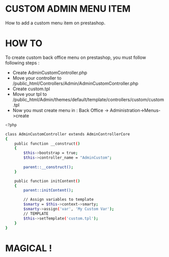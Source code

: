 # CUSTOM ADMIN MENU ITEM

How to add a custom menu item on prestashop.

# HOW TO 
To create custom back office menu on prestashop, you must follow following steps :
  - Create AdminCustomController.php
  - Move your controller to /public_html/Controllers/Admin/AdminCustomController.php
  - Create custom.tpl
  - Move your tpl to /public_html/Admin/themes/default/template/controllers/custom/custom.tpl
  - Now you must create menu in : Back Office -> Administration->Menus->create

```sh
<?php

class AdminCustomController extends AdminControllerCore
{
    public function __construct()
    {
        $this->bootstrap = true;
        $this->controller_name = "AdminCustom";
        
        parent::__construct();
    }

    public function initContent()
    {
        parent::initContent();

        // Assign variables to template
        $smarty = $this->context->smarty;
        $smarty->assign('var', 'My Custom Var');
        // TEMPLATE
        $this->setTemplate('custom.tpl');
    }
}
```
# MAGICAL !

